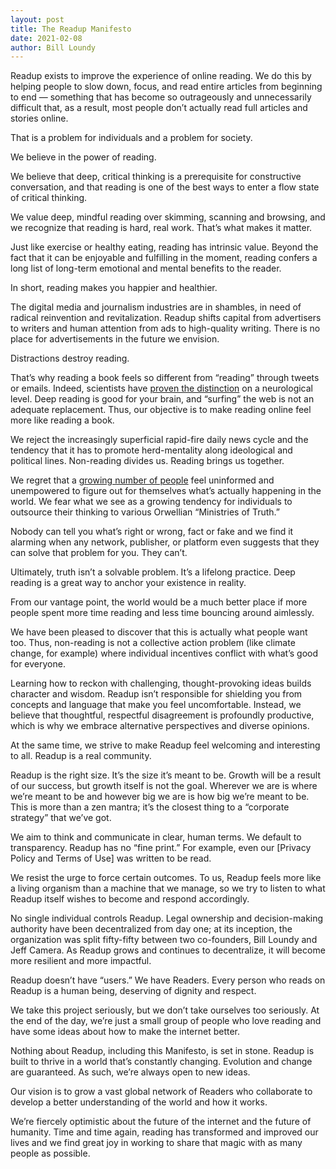 ```yaml
---
layout: post
title: The Readup Manifesto
date: 2021-02-08
author: Bill Loundy
---
```

Readup exists to improve the experience of online reading. We do this by helping people to slow down, focus, and read entire articles from beginning to end — something that has become so outrageously and unnecessarily difficult that, as a result, most people don’t actually read full articles and stories online. 

That is a problem for individuals and a problem for society. 

We believe in the power of reading. 

We believe that deep, critical thinking is a prerequisite for constructive conversation, and that reading is one of the best ways to enter a flow state of critical thinking. 

We value deep, mindful reading over skimming, scanning and browsing, and we recognize that reading is hard, real work. That’s what makes it matter. 

Just like exercise or healthy eating, reading has intrinsic value. Beyond the fact that it can be enjoyable and fulfilling in the moment, reading confers a long list of long-term emotional and mental benefits to the reader. 

In short, reading makes you happier and healthier. 

The digital media and journalism industries are in shambles, in need of radical reinvention and revitalization. Readup shifts capital from advertisers to writers and human attention from ads to high-quality writing. There is no place for advertisements in the future we envision. 

Distractions destroy reading. 

That’s why reading a book feels so different from “reading” through tweets or emails. Indeed, scientists have [proven the distinction](https://readup.com/read/the-guardian/skim-reading-is-the-new-normal-the-effect-on-society-is-profound--maryanne-wolf) on a neurological level. Deep reading is good for your brain, and “surfing” the web is not an adequate replacement. Thus, our objective is to make reading online feel more like reading a book.

We reject the increasingly superficial rapid-fire daily news cycle and the tendency that it has to promote herd-mentality along ideological and political lines. Non-reading divides us. Reading brings us together. 

We regret that a [growing number of people](https://knightfoundation.org/wp-content/uploads/2020/03/KnightFoundation_AmericansViews_Client_Report_010917_Final_Updated.pdf) feel uninformed and unempowered to figure out for themselves what’s actually happening in the world. We fear what we see as a growing tendency for individuals to outsource their thinking to various Orwellian “Ministries of Truth.” 

Nobody can tell you what’s right or wrong, fact or fake and we find it alarming when any network, publisher, or platform even suggests that they can solve that problem for you. They can’t. 

Ultimately, truth isn’t a solvable problem. It’s a lifelong practice. Deep reading is a great way to anchor your existence in reality.

From our vantage point, the world would be a much better place if more people spent more time reading and less time bouncing around aimlessly.

We have been pleased to discover that this is actually what people want too. Thus, non-reading is not a collective action problem (like climate change, for example) where individual incentives conflict with what’s good for everyone. 

Learning how to reckon with challenging, thought-provoking ideas builds character and wisdom. Readup isn’t responsible for shielding you from concepts and language that make you feel uncomfortable. Instead, we believe that thoughtful, respectful disagreement is profoundly productive, which is why we embrace alternative perspectives and diverse opinions. 

At the same time, we strive to make Readup feel welcoming and interesting to all. Readup is a real community. 

Readup is the right size. It’s the size it’s meant to be. Growth will be a result of our success, but growth itself is not the goal. Wherever we are is where we’re meant to be and however big we are is how big we’re meant to be. This is more than a zen mantra; it’s the closest thing to a “corporate strategy” that we’ve got.

We aim to think and communicate in clear, human terms. We default to transparency. Readup has no “fine print.” For example, even our [Privacy Policy and Terms of Use] was written to be read.

We resist the urge to force certain outcomes. To us, Readup feels more like a living organism than a machine that we manage, so we try to listen to what Readup itself wishes to become and respond accordingly.

No single individual controls Readup. Legal ownership and decision-making authority have been decentralized from day one; at its inception, the organization was split fifty-fifty between two co-founders, Bill Loundy and Jeff Camera. As Readup grows and continues to decentralize, it will become more resilient and more impactful.

Readup doesn’t have “users.” We have Readers. Every person who reads on Readup is a human being, deserving of dignity and respect.

We take this project seriously, but we don’t take ourselves too seriously. At the end of the day, we’re just a small group of people who love reading and have some ideas about how to make the internet better.

Nothing about Readup, including this Manifesto, is set in stone. Readup is built to thrive in a world that’s constantly changing. Evolution and change are guaranteed. As such, we’re always open to new ideas.

Our vision is to grow a vast global network of Readers who collaborate to develop a better understanding of the world and how it works. 

We’re fiercely optimistic about the future of the internet and the future of humanity. Time and time again, reading has transformed and improved our lives and we find great joy in working to share that magic with as many people as possible.
